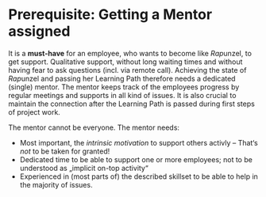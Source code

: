 # Prerequisite: Getting a Mentor assigned

It is a **must-have** for an employee, who wants to become like *Rap*unzel, to get support.
Qualitative support, without long waiting times and without having fear to ask questions (incl. via remote call).
Achieving the state of *Rap*unzel and passing her Learning Path therefore needs a dedicated (single) mentor.
The mentor keeps track of the employees progress by regular meetings and supports in all kind of issues.
It is also crucial to maintain the connection after the Learning Path is passed during first steps of project work.

The mentor cannot be everyone. The mentor needs:

- Most important, the *intrinsic motivation* to support others activly – That‘s *not* to be taken for granted!
- Dedicated time to be able to support one or more employees; not to be understood as „implicit on-top activity“
- Experienced in (most parts of) the described skillset to be able to help in the majority of issues.
